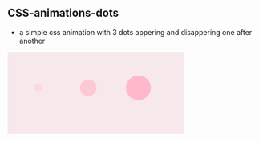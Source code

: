 ## CSS-animations-dots
- a simple css animation with 3 dots appering and disappering one after another

![dots](dots.jpeg)
